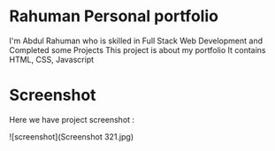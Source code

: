 # Rahuman Personal portfolio
I'm Abdul Rahuman who is skilled in Full Stack Web Development and Completed some Projects 
This project is about my portfolio 
It contains HTML, CSS, Javascript

# Screenshot
Here we have project screenshot :

![screenshot](Screenshot 321.jpg)